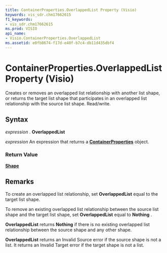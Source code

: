```yaml
---
title: ContainerProperties.OverlappedList Property (Visio)
keywords: vis_sdr.chm17662615
f1_keywords:
- vis_sdr.chm17662615
ms.prod: VISIO
api_name:
- Visio.ContainerProperties.OverlappedList
ms.assetid: e0fb8674-f17d-e48f-b7c4-db11d435dbf4
---
```



# ContainerProperties.OverlappedList Property (Visio)

Creates or removes an overlapped list relationship with another list shape, or returns the target list shape that participates in an overlapped list relationship with the source list shape. Read/write.


## Syntax

 _expression_ . **OverlappedList**

 _expression_ An expression that returns a **[ContainerProperties](containerproperties-object-visio.md)** object.


### Return Value

 **[Shape](shape-object-visio.md)**


## Remarks

To create an overlapped list relationship, set  **OverlappedList** equal to the target list shape.

To remove an existing overlapped list relationship between the source list shape and the target list shape, set  **OverlappedList** equal to **Nothing** .

 **OverlappedList** returns **Nothing** if there is no existing overlapped list relationship between the source shape and any other shape.

 **OverlappedList** returns an Invalid Source error if the source shape is not a list. It returns an Invalid Target error if the target shape is not a list.


